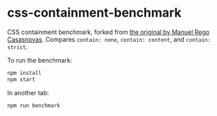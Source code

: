 # css-containment-benchmark

CSS containment benchmark, forked from [the original by Manuel Rego Casasnovas](https://people.igalia.com/mrego/talks/cssconf-eu-2019-css-containment/examples/css-contain-example-grid.html). Compares `contain: none`, `contain: content`, and `contain: strict`.

To run the benchmark:

```bash
npm install
npm start
```

In another tab:

```bash
npm run benchmark
```
